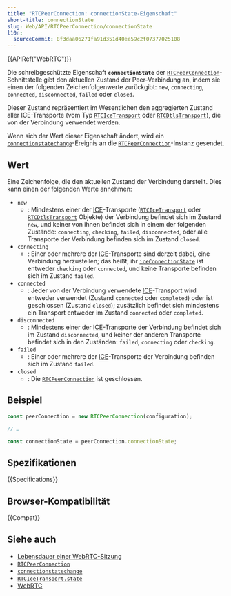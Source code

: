 ```yaml
---
title: "RTCPeerConnection: connectionState-Eigenschaft"
short-title: connectionState
slug: Web/API/RTCPeerConnection/connectionState
l10n:
  sourceCommit: 8f3daa06271fa91d351d40ee59c2f07377025108
---
```


{{APIRef("WebRTC")}}

Die schreibgeschützte Eigenschaft **`connectionState`** der [`RTCPeerConnection`](/de/docs/Web/API/RTCPeerConnection)-Schnittstelle gibt den aktuellen Zustand der Peer-Verbindung an, indem sie einen der folgenden Zeichenfolgenwerte zurückgibt: `new`, `connecting`, `connected`, `disconnected`, `failed` oder `closed`.

Dieser Zustand repräsentiert im Wesentlichen den aggregierten Zustand aller ICE-Transporte (vom Typ [`RTCIceTransport`](/de/docs/Web/API/RTCIceTransport) oder [`RTCDtlsTransport`](/de/docs/Web/API/RTCDtlsTransport)), die von der Verbindung verwendet werden.

Wenn sich der Wert dieser Eigenschaft ändert, wird ein [`connectionstatechange`](/de/docs/Web/API/RTCPeerConnection/connectionstatechange_event)-Ereignis an die [`RTCPeerConnection`](/de/docs/Web/API/RTCPeerConnection)-Instanz gesendet.

## Wert

Eine Zeichenfolge, die den aktuellen Zustand der Verbindung darstellt.
Dies kann einen der folgenden Werte annehmen:

- `new`
  - : Mindestens einer der [ICE](/de/docs/Glossary/ICE)-Transporte ([`RTCIceTransport`](/de/docs/Web/API/RTCIceTransport) oder [`RTCDtlsTransport`](/de/docs/Web/API/RTCDtlsTransport) Objekte) der Verbindung befindet sich im Zustand `new`, und keiner von ihnen befindet sich in einem der folgenden Zustände: `connecting`, `checking`, `failed`, `disconnected`, oder alle Transporte der Verbindung befinden sich im Zustand `closed`.
- `connecting`
  - : Einer oder mehrere der [ICE](/de/docs/Glossary/ICE)-Transporte sind derzeit dabei, eine Verbindung herzustellen; das heißt, ihr [`iceConnectionState`](/de/docs/Web/API/RTCPeerConnection/iceConnectionState) ist entweder `checking` oder `connected`, und keine Transporte befinden sich im Zustand `failed`.
- `connected`
  - : Jeder von der Verbindung verwendete [ICE](/de/docs/Glossary/ICE)-Transport wird entweder verwendet (Zustand `connected` oder `completed`) oder ist geschlossen (Zustand `closed`); zusätzlich befindet sich mindestens ein Transport entweder im Zustand `connected` oder `completed`.
- `disconnected`
  - : Mindestens einer der [ICE](/de/docs/Glossary/ICE)-Transporte der Verbindung befindet sich im Zustand `disconnected`, und keiner der anderen Transporte befindet sich in den Zuständen: `failed`, `connecting` oder `checking`.
- `failed`
  - : Einer oder mehrere der [ICE](/de/docs/Glossary/ICE)-Transporte der Verbindung befinden sich im Zustand `failed`.
- `closed`
  - : Die [`RTCPeerConnection`](/de/docs/Web/API/RTCPeerConnection) ist geschlossen.

## Beispiel

```js
const peerConnection = new RTCPeerConnection(configuration);

// …

const connectionState = peerConnection.connectionState;
```

## Spezifikationen

{{Specifications}}

## Browser-Kompatibilität

{{Compat}}

## Siehe auch

- [Lebensdauer einer WebRTC-Sitzung](/de/docs/Web/API/WebRTC_API/Session_lifetime)
- [`RTCPeerConnection`](/de/docs/Web/API/RTCPeerConnection)
- [`connectionstatechange`](/de/docs/Web/API/RTCPeerConnection/connectionstatechange_event)
- [`RTCIceTransport.state`](/de/docs/Web/API/RTCIceTransport/state)
- [WebRTC](/de/docs/Web/API/WebRTC_API)
